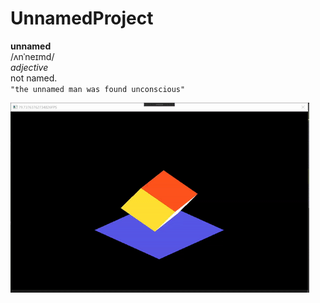 # UnnamedProject
**unnamed**  
/ʌnˈneɪmd/  
_adjective_  
not named.  
`"the unnamed man was found unconscious"`  
  
![Current State Gif](images/current-state.gif)
